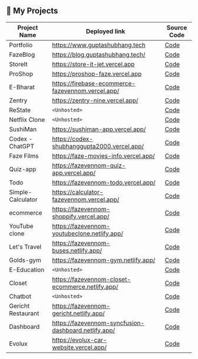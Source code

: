 ## 🤖 My Projects

| Project Name  | Deployed link | Source Code |
| ------------- | ------------- | ------------- |
| Portfolio  | <https://www.guptashubhang.tech>  | <a href="https://github.com/shubhanggupta2000/portfolio" target="_blank">Code</a> |
| FazeBlog  | <https://blog.guptashubhang.tech/>  | <a href="https://github.com/shubhanggupta2000/fazeblog" target="_blank">Code</a> |
| StoreIt  | <https://store-it-jet.vercel.app>  | <a href="https://github.com/shubhanggupta2000/storeIt" target="_blank">Code</a> |
| ProShop | <https://proshop-faze.vercel.app>  | <a href="https://github.com/shubhanggupta2000/proshop_ecommerce" target="_blank">Code</a> |
| E-Bharat  | <https://firebase-ecommerce-fazevennom.vercel.app/>  | <a href="https://github.com/shubhanggupta2000/firebase-ecommerce" target="_blank">Code</a> |
| Zentry  | <https://zentry-nine.vercel.app/>  | <a href="https://github.com/shubhanggupta2000/zentry" target="_blank">Code</a> |
| ReState  | `<Unhosted>`  | <a href="https://github.com/shubhanggupta2000/restate_mobileapp" target="_blank">Code</a> |
| Netflix Clone  | `<Unhosted>` | <a href="https://github.com/shubhanggupta2000/netflix-clone" target="_blank">Code</a> |
| SushiMan | <https://sushiman-app.vercel.app/>  | <a href="https://github.com/shubhanggupta2000/sushiman" target="_blank">Code</a> |
| Codex - ChatGPT | <https://codex-shubhanggupta2000.vercel.app/>  | <a href="https://github.com/shubhanggupta2000/Codex" target="_blank">Code</a> |
| Faze Films | <https://faze-movies-info.vercel.app/>  | <a href="https://github.com/shubhanggupta2000/movies-info" target="_blank">Code</a> |
| Quiz-app | <https://fazevennom-quiz-app.vercel.app/>  | <a href="https://github.com/shubhanggupta2000/quiz-app" target="_blank">Code</a> |
| Todo  | <https://fazevennom-todo.vercel.app/>  | <a href="https://github.com/shubhanggupta2000/todo" target="_blank">Code</a> |
| Simple-Calculator  | <https://calculator-fazevennom.vercel.app/> | <a href="https://github.com/shubhanggupta2000/react_calculator" target="_blank">Code</a> |
| ecommerce | <https://fazevennom-shoppify.vercel.app/> | <a href="https://github.com/shubhanggupta2000/ecommerce" target="_blank">Code</a> |
| YouTube clone | <https://fazevennom-youtubeclone.netlify.app/>  | <a href="https://github.com/shubhanggupta2000/youtube-clone" target="_blank">Code</a> |
| Let's Travel  | <https://fazevennom-buses.netlify.app/>  | <a href="https://github.com/shubhanggupta2000/bus-ticket-booking" target="_blank">Code</a> |
| Golds-gym  | <https://fazevennom-gym.netlify.app/>  | <a href="https://github.com/shubhanggupta2000/Golds-gym" target="_blank">Code</a> |
| E-Education  | `<Unhosted>` | <a href="https://github.com/shubhanggupta2000/responsive_website" target="_blank">Code</a> |
| Closet  | <https://fazevennom-closet-ecommerce.netlify.app/>  | <a href="https://github.com/shubhanggupta2000/Closet" target="_blank">Code</a> |
| Chatbot  | `<Unhosted>`  | <a href="https://github.com/shubhanggupta2000/Chatbot" target="_blank">Code</a> |
| Gericht Restaurant  | <https://fazevennom-gericht.netlify.app/> | <a href="https://github.com/shubhanggupta2000/Restaurant_UI" target="_blank">Code</a> |
| Dashboard  | <https://fazevennom-syncfusion-dashboard.netlify.app/>  | <a href="https://github.com/shubhanggupta2000/syncfusion-dashboard" target="_blank">Code</a> |
| Evolux  | <https://evolux-car-website.vercel.app/>  | <a href="https://github.com/shubhanggupta2000/evolux-car-website" target="_blank">Code</a> |
